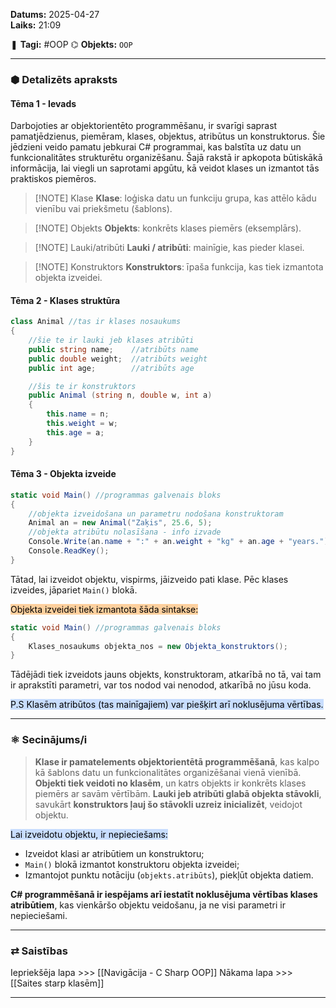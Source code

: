 **Datums:** 2025-04-27   
**Laiks:** 21:09 

❚ **Tagi:**  #OOP
⌬ **Objekts:**  `OOP`

---
### ⬢ Detalizēts apraksts
#### Tēma 1 - Ievads

Darbojoties ar objektorientēto programmēšanu, ir svarīgi saprast pamatjēdzienus, piemēram, klases, objektus, atribūtus un konstruktorus. Šie jēdzieni veido pamatu jebkurai C# programmai, kas balstīta uz datu un funkcionalitātes strukturētu organizēšanu. Šajā rakstā ir apkopota būtiskākā informācija, lai viegli un saprotami apgūtu, kā veidot klases un izmantot tās praktiskos piemēros.

> [!NOTE] Klase
> **Klase**: loģiska datu un funkciju grupa, kas attēlo kādu vienību vai priekšmetu (šablons).

> [!NOTE] Objekts
> **Objekts**: konkrēts klases piemērs (eksemplārs).

> [!NOTE] Lauki/atribūti
> **Lauki / atribūti**: mainīgie, kas pieder klasei.

> [!NOTE] Konstruktors
> **Konstruktors**: īpaša funkcija, kas tiek izmantota objekta izveidei.
#### Tēma 2 - Klases struktūra

```cs
class Animal //tas ir klases nosaukums
{
	//šie te ir lauki jeb klases atribūti
	public string name;    //atribūts name
	public double weight;  //atribūts weight
	public int age;        //atribūts age

	//šis te ir konstruktors
	public Animal (string n, double w, int a)
	{
		this.name = n;
		this.weight = w;
		this.age = a;
	}
}
```
#### Tēma 3 - Objekta izveide

```cs
static void Main() //programmas galvenais bloks
{
	//objekta izveidošana un parametru nodošana konstruktoram
	Animal an = new Animal("Zaķis", 25.6, 5);
	//objekta atribūtu nolasīšana - info izvade
	Console.Write(an.name + ":" + an.weight + "kg" + an.age + "years.");
	Console.ReadKey();
}
```

Tātad, lai izveidot objektu, vispirms, jāizveido pati klase.
Pēc klases izveides, jāpariet `Main()` blokā.

<mark style="background: #FFB86CA6;">Objekta izveidei tiek izmantota šāda sintakse:</mark>

```cs
static void Main() //programmas galvenais bloks
{
	Klases_nosaukums objekta_nos = new Objekta_konstruktors();
}
```

Tādējādi tiek izveidots jauns objekts, konstruktoram, atkarībā no tā, vai tam ir aprakstīti parametri, var tos nodod vai nenodod, atkarībā no jūsu koda.

<mark style="background: #ADCCFFA6;">P.S Klasēm atribūtos (tas mainīgajiem) var piešķirt arī noklusējuma vērtības.</mark>

---
### ⚛ Secinājums/i

>**Klase ir pamatelements objektorientētā programmēšanā**, kas kalpo kā šablons datu un funkcionalitātes organizēšanai vienā vienībā.
>**Objekti tiek veidoti no klasēm**, un katrs objekts ir konkrēts klases piemērs ar savām vērtībām.
>**Lauki jeb atribūti glabā objekta stāvokli**, savukārt **konstruktors ļauj šo stāvokli uzreiz inicializēt**, veidojot objektu.

<mark style="background: #ADCCFFA6;">Lai izveidotu objektu, ir nepieciešams:</mark>

- Izveidot klasi ar atribūtiem un konstruktoru;
- `Main()` blokā izmantot konstruktoru objekta izveidei;
- Izmantojot punktu notāciju (`objekts.atribūts`), piekļūt objekta datiem.

**C# programmēšanā ir iespējams arī iestatīt noklusējuma vērtības klases atribūtiem**, kas vienkāršo objektu veidošanu, ja ne visi parametri ir nepieciešami.

---
### ⇄ Saistības

Iepriekšēja lapa >>> [[Navigācija - C Sharp OOP]]
Nākama lapa >>> [[Saites starp klasēm]]

---